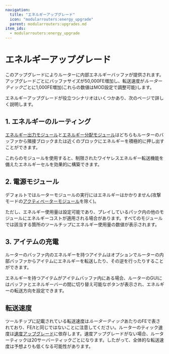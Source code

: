 ```yaml
---
navigation:
  title: "エネルギーアップグレード"
  icon: "modularrouters:energy_upgrade"
  parent: modularrouters:upgrades.md
item_ids:
  - modularrouters:energy_upgrade
---
```


# エネルギーアップグレード

このアップグレードによりルーターに内部エネルギーバッファが提供されます。アップグレードごとにバッファサイズが50,000FE増加し、転送速度が*ルーターティック*ごとに1,000FE増加(これらの数値はMOD設定で調整可能)します。

エネルギーアップグレードが役立つシナリオはいくつかあり、次のページで詳しく説明します。

## 1. エネルギーのルーティング

[エネルギー出力モジュール](../energy_output.md)と[エネルギー分配モジュール](../energy_distributor.md)はどちらもルーターのバッファから隣接ブロックまたは近くのブロックにエネルギーを積極的に押し出すことができます。

これらのモジュールを使用すると、制限されたワイヤレスエネルギー転送機能を備えたエネルギーセルを効果的に構築できます。

## 2. 電源モジュール

デフォルトではルーターモジュールの実行にはエネルギーはかかりません(攻撃モードの[アクティベーターモジュール](../activator.md)を除く)。

ただし、エネルギー使用量は設定可能であり、プレイしているパック内の他のモジュールにエネルギーコストが適用される場合があります。すべてのモジュールでは該当する箇所のツールチップにエネルギー使用量の数値が表示されます。

## 3. アイテムの充電

ルーターのバッファ内のエネルギーを持つアイテムはオプションでルーターの内部バッファからアイテムにエネルギーを転送したり、その逆を行ったりすることができます。

エネルギーを持つアイテムがアイテムバッファ内にある場合、ルーターのGUIにはバッファとエネルギーバーの間に切り替え可能なボタンが表示され、エネルギーの転送方向を設定できます。

## 転送速度

ツールチップに記載されている転送速度は*ルーターティック*あたりのFEで表されており、FE/tと同じではないことに注意してください。ルーターのティック速度は[速度アップグレード](./speed.md)に依存します。速度アップグレードがない場合、ルーターティックは20サーバーティックごとになります。したがって、全体的な転送速度は予想よりも低くなる可能性があります。



<Recipe id="modularrouters:energy_upgrade" />

